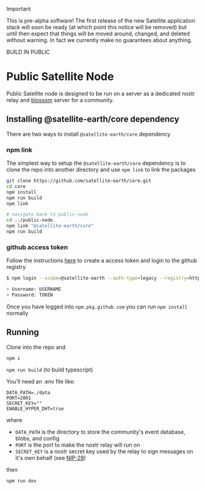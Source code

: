 > [!IMPORTANT]
> This is pre-alpha software! The first release of the new Satellite application stack will soon be ready (at which point this notice will be removed) but until then expect that things will be moved around, changed, and deleted without warning. In fact we currently make no guarantees about anything.
>
> BUILD IN PUBLIC

# Public Satellite Node

Public Satellite node is designed to be run on a server as a dedicated nostr relay and [blossom](https://github.com/hzrd149/blossom) server for a community.

## Installing @satellite-earth/core dependency

There are two ways to install `@satellite-earth/core` dependency

### npm link

The simplest way to setup the `@satellite-earth/core` dependency is to clone the repo into another directory and use `npm link` to link the packages

```sh
git clone https://github.com/satellite-earth/core.git
cd core
npm install
npm run build
npm link

# navigate back to public-node
cd ../public-node
npm link "@satellite-earth/core"
npm run build
```

### github access token

Follow the instructions [here](https://docs.github.com/en/packages/working-with-a-github-packages-registry/working-with-the-npm-registry#authenticating-to-github-packages) to create a access token and login to the github registry

```sh
$ npm login --scope=@satellite-earth --auth-type=legacy --registry=https://npm.pkg.github.com

> Username: USERNAME
> Password: TOKEN
```

Once you have logged into `npm.pkg.github.com` you can run `npm install` normally

## Running

Clone into the repo and

`npm i`

`npm run build` (to build typescript)

You'll need an .env file like:

```
DATA_PATH=./data
PORT=2001
SECRET_KEY=""
ENABLE_HYPER_DHT=true
```

where

- `DATA_PATH` is the directory to store the community's event database, blobs, and config
- `PORT` is the port to make the nostr relay will run on
- `SECRET_KEY` is a nostr secret key used by the relay to sign messages on it's own behalf (see [NIP-29](https://github.com/nostr-protocol/nips/blob/master/29.md))

then

`npm run dev`
